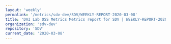 ```yaml
---
layout: 'weekly'
permalink: '/metrics/sdv-dev/SDV/WEEKLY-REPORT-2020-03-08'
title: 'DAI Lab OSS Metrics Metrics report for SDV | WEEKLY-REPORT-2020-03-08'
organization: 'sdv-dev'
repository: 'SDV'
current_date: '2020-03-08'
---
```

